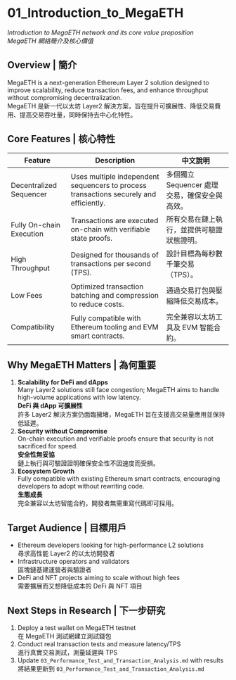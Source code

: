 # 01_Introduction_to_MegaETH  
*Introduction to MegaETH network and its core value proposition*  
*MegaETH 網絡簡介及核心價值*

## Overview | 簡介
MegaETH is a next-generation Ethereum Layer 2 solution designed to improve scalability, reduce transaction fees, and enhance throughput without compromising decentralization.  
MegaETH 是新一代以太坊 Layer2 解決方案，旨在提升可擴展性、降低交易費用、提高交易吞吐量，同時保持去中心化特性。

## Core Features | 核心特性
| Feature | Description | 中文說明 |
|---------|------------|----------|
| Decentralized Sequencer | Uses multiple independent sequencers to process transactions securely and efficiently. | 多個獨立 Sequencer 處理交易，確保安全與高效。 |
| Fully On-chain Execution | Transactions are executed on-chain with verifiable state proofs. | 所有交易在鏈上執行，並提供可驗證狀態證明。 |
| High Throughput | Designed for thousands of transactions per second (TPS). | 設計目標為每秒數千筆交易（TPS）。 |
| Low Fees | Optimized transaction batching and compression to reduce costs. | 通過交易打包與壓縮降低交易成本。 |
| Compatibility | Fully compatible with Ethereum tooling and EVM smart contracts. | 完全兼容以太坊工具及 EVM 智能合約。 |

## Why MegaETH Matters | 為何重要
1. **Scalability for DeFi and dApps**  
   Many Layer2 solutions still face congestion; MegaETH aims to handle high-volume applications with low latency.  
   **DeFi 與 dApp 可擴展性**  
   許多 Layer2 解決方案仍面臨擁堵，MegaETH 旨在支援高交易量應用並保持低延遲。
2. **Security without Compromise**  
   On-chain execution and verifiable proofs ensure that security is not sacrificed for speed.  
   **安全性無妥協**  
   鏈上執行與可驗證證明確保安全性不因速度而受損。
3. **Ecosystem Growth**  
   Fully compatible with existing Ethereum smart contracts, encouraging developers to adopt without rewriting code.  
   **生態成長**  
   完全兼容以太坊智能合約，開發者無需重寫代碼即可採用。

## Target Audience | 目標用戶
- Ethereum developers looking for high-performance L2 solutions  
  尋求高性能 Layer2 的以太坊開發者
- Infrastructure operators and validators  
  區塊鏈基建運營者與驗證者
- DeFi and NFT projects aiming to scale without high fees  
  需要擴展而又想降低成本的 DeFi 與 NFT 項目

## Next Steps in Research | 下一步研究
1. Deploy a test wallet on MegaETH testnet  
   在 MegaETH 測試網建立測試錢包
2. Conduct real transaction tests and measure latency/TPS  
   進行真實交易測試，測量延遲與 TPS
3. Update `03_Performance_Test_and_Transaction_Analysis.md` with results  
   將結果更新到 `03_Performance_Test_and_Transaction_Analysis.md`
